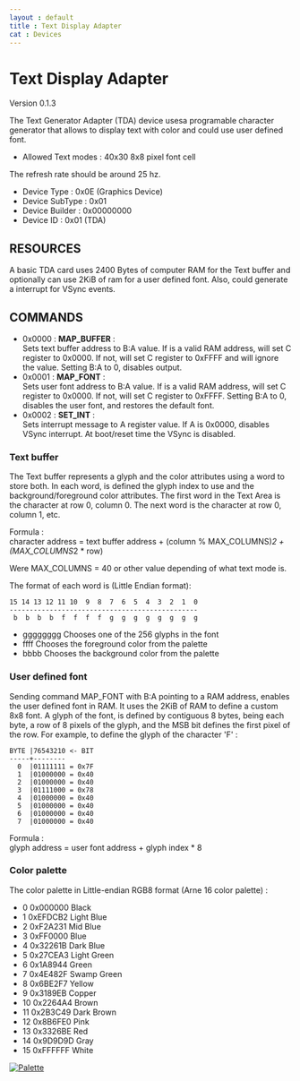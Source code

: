 ```yaml
---
layout : default
title : Text Display Adapter
cat : Devices
---
```

Text Display Adapter
=====================================
Version 0.1.3 

The Text Generator Adapter (TDA) device  usesa programable character generator 
that allows to display text with color and could use user defined font.

 - Allowed Text modes : 40x30 8x8 pixel font cell

The refresh rate should be around 25 hz.

 - Device Type     : 0x0E (Graphics Device)
 - Device SubType  : 0x01 
 - Device Builder  : 0x00000000
 - Device ID       : 0x01 (TDA)

RESOURCES
---------

A basic TDA card uses 2400 Bytes of computer RAM for the Text buffer and 
optionally can use 2KiB of ram for a user defined font. Also, could generate a 
interrupt for VSync events.

COMMANDS
--------

 - 0x0000 : **MAP_BUFFER** :  
   Sets text buffer address to B:A value. If is a valid RAM address, will set 
   C register to 0x0000. If not, will set C register to 0xFFFF and will ignore 
   the value. Setting B:A to 0, disables output.
 - 0x0001 : **MAP_FONT** :  
   Sets user font address to B:A value. If is a valid RAM address, will set C
   register to 0x0000. If not, will set C register to 0xFFFF. Setting B:A to 0,
   disables the user font, and restores the default font.
 - 0x0002 : **SET_INT** :  
   Sets interrupt message to A register value. If A is 0x0000, disables VSync 
   interrupt. At boot/reset time the VSync is disabled.

### Text buffer

The Text buffer represents a glyph and the color attributes using a word to 
store both. In each word, is defined the glyph index to use and the 
background/foreground color attributes.
The first word in the Text Area is the character at row 0, column 0. The next
word is the character at row 0, column 1, etc.

Formula :  
    character address = 
    text buffer address + (column % MAX_COLUMNS)*2 + (MAX_COLUMNS*2 * row)

Were MAX_COLUMNS = 40 or other value depending of what text mode is.

The format of each word is (Little Endian format):

    15 14 13 12 11 10  9  8  7  6  5  4  3  2  1  0
    -----------------------------------------------
     b  b  b  b  f  f  f  f  g  g  g  g  g  g  g  g

 - gggggggg Chooses one of the 256 glyphs in the font
 - ffff Chooses the foreground color from the palette
 - bbbb Chooses the background color from the palette


### User defined font

Sending command MAP_FONT with B:A pointing to a RAM address, enables the user 
defined font in RAM. It uses the 2KiB of RAM to define a custom 8x8 font.
A glyph of the font, is defined by contiguous 8 bytes, being each byte, a row 
of 8 pixels of the glyph, and the MSB bit defines the first pixel of the row. 
For example, to define the glyph of the character 'F' :

    BYTE |76543210 <- BIT
    -----+--------
      0  |01111111 = 0x7F
      1  |01000000 = 0x40
      2  |01000000 = 0x40
      3  |01111000 = 0x78
      4  |01000000 = 0x40
      5  |01000000 = 0x40
      6  |01000000 = 0x40
      7  |01000000 = 0x40

Formula :  
    glyph address = user font address + glyph index * 8


### Color palette

The color palette in Little-endian RGB8 format (Arne 16 color palette) : 

 - 0   0x000000 Black
 - 1   0xEFDCB2 Light Blue
 - 2   0xF2A231 Mid Blue
 - 3   0xFF0000 Blue
 - 4   0x32261B Dark Blue
 - 5   0x27CEA3 Light Green
 - 6   0x1A8944 Green
 - 7   0x4E482F Swamp Green
 - 8   0x6BE2F7 Yellow 
 - 9   0x3189EB Copper
 - 10  0x2264A4 Brown
 - 11  0x2B3C49 Dark Brown
 - 12  0x8B6FE0 Pink
 - 13  0x3326BE Red
 - 14  0x9D9D9D Gray
 - 15  0xFFFFFF White

[![Palette](img/dia/palette.png)](img/dia/palette.png)


